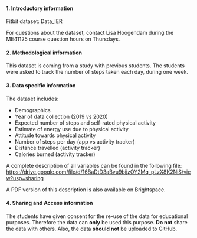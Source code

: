 #### 1. Introductory information
Fitbit dataset: Data_IER

For questions about the dataset, contact Lisa Hoogendam during the ME41125 course question hours on Thursdays. 

#### 2. Methodological information
This dataset is coming from a study with previous students. The students were asked to track the number of steps taken each day, during one week. 

#### 3. Data specific information
The dataset includes:

- Demographics
- Year of data collection (2019 vs 2020)
- Expected number of steps and self-rated physical activity
- Estimate of energy use due to physical activity
- Attitude towards physical activity
- Number of steps per day (app vs activity tracker)
- Distance travelled (activity tracker)
- Calories burned (activity tracker)

A complete description of all variables can be found in the following file:
https://drive.google.com/file/d/16BaDtD3aBvu9bijzOY2Mq_pLzX8K2NiS/view?usp=sharing

A PDF version of this description is also available on Brightspace. 


#### 4. Sharing and Access information
The students have given consent for the re-use of the data for educational purposes. Therefore the data can **only** be used this purpose. **Do not** share the data with others. Also, the data **should not** be uploaded to GitHub. 
